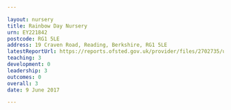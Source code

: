 ```yaml
---

layout: nursery
title: Rainbow Day Nursery
urn: EY221842
postcode: RG1 5LE
address: 19 Craven Road, Reading, Berkshire, RG1 5LE
latestReportUrl: https://reports.ofsted.gov.uk/provider/files/2702735/urn/EY221842.pdf
teaching: 3
development: 0
leadership: 3
outcomes: 0
overall: 3
date: 9 June 2017

---
```

